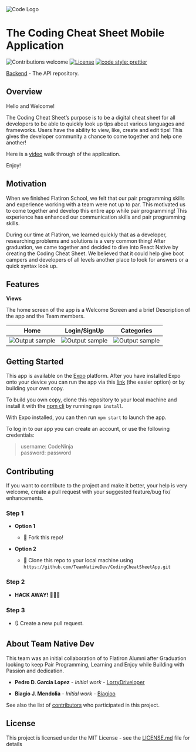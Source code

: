 <img align="center" alt="Code Logo" src="https://github.com/TeamNativeDev/CodingCheatSheetApp/blob/master/assets/icon.png">

# The Coding Cheat Sheet Mobile Application

![Contributions welcome](https://img.shields.io/badge/contributions-welcome-orange.svg)
[![License](https://img.shields.io/badge/license-MIT-blue.svg)](https://opensource.org/licenses/MIT)
[![code style: prettier](https://img.shields.io/badge/code_style-prettier-ff69b4.svg)](https://github.com/prettier/prettier)

[Backend](https://github.com/TeamNativeDev/CodingCheatSheetAPI) - The API repository.

## Overview

Hello and Welcome!

The Coding Cheat Sheet’s purpose is to be a digital cheat sheet for all developers to be able to quickly look up tips about various languages and frameworks. Users have the ability to view, like, create and edit tips! This gives the developer community a chance to come together and help one another!

Here is a [video](https://drive.google.com/file/d/1Y7tAiCgc3obvBbhLpBNS3IimYe4HAQr4/view?usp=sharing) walk through of the application.

Enjoy!

## Motivation

When we finished Flatiron School, we felt that our pair programming skills and experience working with a team were not up to par. This motivated us to come together and develop this entire app while pair programming! This experience has enhanced our communication skills and pair programming skills.

During our time at Flatiron, we learned quickly that as a developer, researching problems and solutions is a very common thing! After graduation, we came together and decided to dive into React Native by creating the Coding Cheat Sheet. We believed that it could help give boot campers and developers of all levels another place to look for answers or a quick syntax look up.

## Features

**Views**

The home screen of the app is a Welcome Screen and a brief Description of the app and the Team members.

| Home                                                                         |                                 Login/SignUp                                 |                                  Categories                                  |
| ---------------------------------------------------------------------------- | :--------------------------------------------------------------------------: | :--------------------------------------------------------------------------: |
| ![Output sample](https://media.giphy.com/media/jUPeuffIYYuAlgDwO4/giphy.gif) | ![Output sample](https://media.giphy.com/media/jUQ3IdWciVr7NBuodc/giphy.gif) | ![Output sample](https://media.giphy.com/media/d5vzvgMnZsqOBtCqYK/giphy.gif) |

## Getting Started

This app is available on the [Expo](https://expo.io/ 'Expo homepage') platform. After you have installed Expo onto your device you can run the app via this [link](https://expo.io/@teamnativedev/codingcheatsheet) (the easier option) or by building your own copy.

To build you own copy, clone this repository to your local machine and install it with the [npm cli](https://docs.npmjs.com/cli/npm 'npm cli documentation') by running `npm install`.

With Expo installed, you can then run `npm start` to launch the app.

To log in to our app you can create an account, or use the following credentials:

> username: CodeNinja <br />
> password: password

## Contributing

If you want to contribute to the project and make it better, your help is very welcome, create a pull request with your suggested feature/bug fix/ enhancements.

### Step 1

- **Option 1**

  - 🍴 Fork this repo!

- **Option 2**
  - 👯 Clone this repo to your local machine using `https://github.com/TeamNativeDev/CodingCheatSheetApp.git`

### Step 2

- **HACK AWAY!** 🔨🔨🔨

### Step 3

- 🔃 Create a new pull request.

## About Team Native Dev

This team was an initial collaboration of to Flatiron Alumni after Graduation looking to keep Pair Programming, Learning and Enjoy while Building with Passion and dedication.

- **Pedro D. Garcia Lopez** - _Initial work_ - [LorryDriveloper](https://github.com/LorryDriveloper)

- **Biagio J. Mendolia** - _Initial work_ - [Biagioo](https://github.com/biagioo)

See also the list of [contributors](https://github.com/your/project/contributors) who participated in this project.

## License

This project is licensed under the MIT License - see the [LICENSE.md](LICENSE.md) file for details
